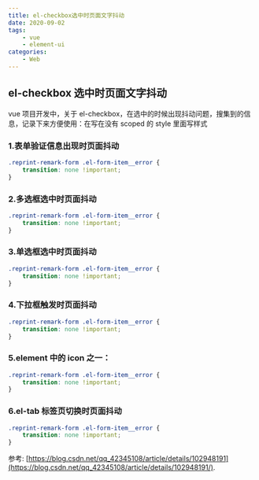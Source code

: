 ```yaml
---
title: el-checkbox选中时页面文字抖动
date: 2020-09-02
tags:
    - vue
    - element-ui
categories:
    - Web
---
```


## el-checkbox 选中时页面文字抖动

vue 项目开发中，关于 el-checkbox，在选中的时候出现抖动问题，搜集到的信息，记录下来方便使用：在写在没有 scoped 的 style 里面写样式

### 1.表单验证信息出现时页面抖动

```css
.reprint-remark-form .el-form-item__error {
    transition: none !important;
}
```

### 2.多选框选中时页面抖动

```css
.reprint-remark-form .el-form-item__error {
    transition: none !important;
}
```

### 3.单选框选中时页面抖动

```css
.reprint-remark-form .el-form-item__error {
    transition: none !important;
}
```

### 4.下拉框触发时页面抖动

```css
.reprint-remark-form .el-form-item__error {
    transition: none !important;
}
```

### 5.element 中的 icon 之一：

```css
.reprint-remark-form .el-form-item__error {
    transition: none !important;
}
```

### 6.el-tab 标签页切换时页面抖动

```css
.reprint-remark-form .el-form-item__error {
    transition: none !important;
}
```

参考: [https://blog.csdn.net/qq_42345108/article/details/102948191](https://blog.csdn.net/qq_42345108/article/details/102948191/).
